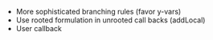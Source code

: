 * More sophisticated branching rules (favor y-vars)
* Use rooted formulation in unrooted call backs (addLocal)
* User callback
